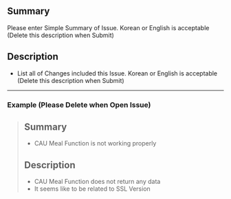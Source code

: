 ## Summary
 Please enter Simple Summary of Issue. Korean or English is acceptable (Delete this description when Submit)

## Description
- List all of Changes included this Issue. Korean or English is acceptable (Delete this description when Submit)

---

### Example (Please Delete when Open Issue)
> ## Summary
> - CAU Meal Function is not working properly
>
> ## Description
> - CAU Meal Function does not return any data
> - It seems like to be related to SSL Version